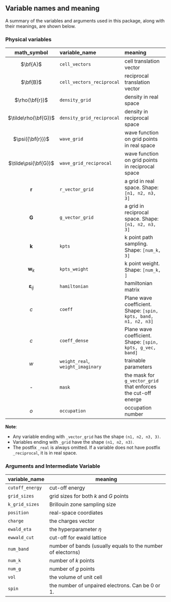 ## Variable names and meaning
A summary of the variables and arguments used in this package, along with their meanings, are shown below.


### Physical variables
| math_symbol |   variable_name   |           meaning        |
|:-----------:|:------------------|:-------------------------|
| $\bf{A}$         |``cell_vectors``            | cell translation vector  |
| $\bf{B}$         |``cell_vectors_reciprocal``      | reciprocal translation vector|
|$\rho(\bf{r})$     |``density_grid``       | density in real space    |
|$\tilde\rho(\bf{G})$ |``density_grid_reciprocal`` | density in reciprocal space |
|$\psi({\bf{r}})$     |``wave_grid``       | wave function on grid points in real space    |
|$\tilde\psi(\bf{G})$|``wave_grid_reciprocal`` | wave function on grid points in reciprocal space |
|$\boldsymbol{r}$ |``r_vector_grid``       | a grid in real space. Shape: ``[n1, n2, n3, 3]``  |
|$\boldsymbol{G}$ |``g_vector_grid``       | a grid in reciprocal space. Shape: ``[n1, n2, n3, 3]`` |
|$\boldsymbol{k}$ |``kpts`` | k point path sampling. Shape: ``[num_k, 3]``|
|$\boldsymbol{w}_k$ |``kpts_weight`` | k point weight. Shape: ``[num_k, ]``|
|$\boldsymbol{\varepsilon}_{ij}$| ``hamiltonian`` | hamiltonian matrix |
|$c$  |``coeff`` |  Plane wave coefficient. <br /> Shape: ``[spin, kpts, band, n1, n2, n3]``|
|$c$  |``coeff_dense``  |  Plane wave coefficient. <br /> Shape: ``[spin, kpts, g_vec, band]``|
|$w$ | ``weight_real``, <br /> ``weight_imaginary``      |  trainable parameters  |
|-|``mask``     | the mask for ``g_vector_grid`` that enforces the cut-off energe|
|$o$|``occupation``  | occupation number|


**Note**:
- Any variable ending with ``_vector_grid`` has the shape ``(n1, n2, n3, 3)``.
- Variables ending with ``_grid`` have the shape ``(n1, n2, n3)``.
- The postfix ``_real`` is always omitted. If a variable does not have postfix ``_reciprocal``, it is in real space.


### Arguments and Intermediate Variable
|  variable_name  |  meaning     |
|:----------------|--------------|
| ``cutoff_energy`` |cut-off energy|
| ``grid_sizes``  | grid sizes for both $k$ and $G$ points|
| ``k_grid_sizes``| Brillouin zone sampling size|
| ``position``   | real-space coordiates |
| ``charge``     | the charges vector |
| ``ewald_eta``      |the hyperparameter $\eta$|
| ``ewwald_cut``      |cut-off for ewald lattice|
| ``num_band`` | number of bands (usually equals to the number of electorns)|
| ``num_k``    | number of $k$ points |
| ``num_g``    | number of $g$ points |
| ``vol``    | the volume of unit cell|
| ``spin``    | the number of unpaired electrons. Can be 0 or 1.|
